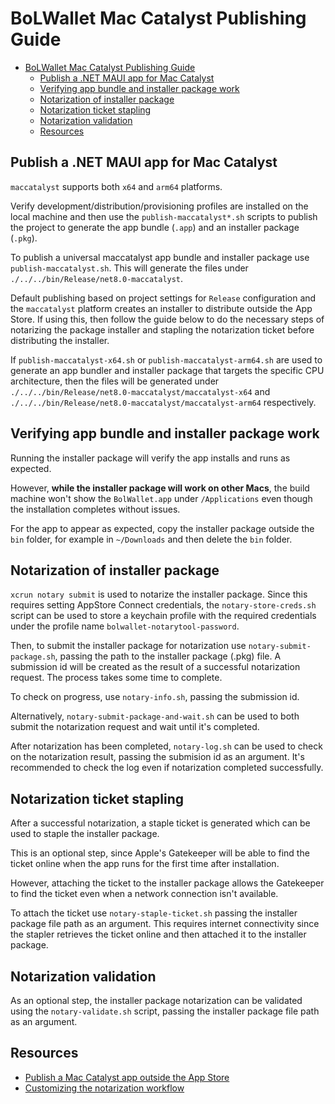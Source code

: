 # BoLWallet Mac Catalyst Publishing Guide

- [BoLWallet Mac Catalyst Publishing Guide](#bolwallet-mac-catalyst-publishing-guide)
  - [Publish a .NET MAUI app for Mac Catalyst](#publish-a-net-maui-app-for-mac-catalyst)
  - [Verifying app bundle and installer package work](#verifying-app-bundle-and-installer-package-work)
  - [Notarization of installer package](#notarization-of-installer-package)
  - [Notarization ticket stapling](#notarization-ticket-stapling)
  - [Notarization validation](#notarization-validation)
  - [Resources](#resources)

## Publish a .NET MAUI app for Mac Catalyst

`maccatalyst` supports both `x64` and `arm64` platforms.

Verify development/distribution/provisioning profiles are installed on the local machine and then use the `publish-maccatalyst*.sh` scripts to publish the project to generate the app bundle (`.app`) and an installer package (`.pkg`).

To publish a universal maccatalyst app bundle and installer package use `publish-maccatalyst.sh`. This will generate the files under `./../../bin/Release/net8.0-maccatalyst`.

Default publishing based on project settings for `Release` configuration and the `maccatalyst` platform creates an installer to distribute outside the App Store. If using this, then follow the guide below to do the necessary steps of notarizing the package installer and stapling the notarization ticket before distributing the installer.

If `publish-maccatalyst-x64.sh` or `publish-maccatalyst-arm64.sh` are used to generate an app bundler and installer package that targets the specific CPU architecture, then the files will be generated under `./../../bin/Release/net8.0-maccatalyst/maccatalyst-x64` and `./../../bin/Release/net8.0-maccatalyst/maccatalyst-arm64` respectively.

## Verifying app bundle and installer package work

Running the installer package will verify the app installs and runs as expected.

However, **while the installer package will work on other Macs**, the build machine won't show the `BolWallet.app` under `/Applications` even though the installation completes without issues.

For the app to appear as expected, copy the installer package outside the `bin` folder, for example in `~/Downloads` and then delete the `bin` folder.

## Notarization of installer package

`xcrun notary submit` is used to notarize the installer package. Since this requires setting AppStore Connect credentials, the `notary-store-creds.sh` script can be used to store a keychain profile with the required credentials under the profile name `bolwallet-notarytool-password`.

Then, to submit the installer package for notarization use `notary-submit-package.sh`, passing the path to the installer package (.pkg) file. A submission id will be created as the result of a successful notarization request. The process takes some time to complete.

To check on progress, use `notary-info.sh`, passing the submission id.

Alternatively, `notary-submit-package-and-wait.sh` can be used to both submit the notarization request and wait until it's completed.

After notarization has been completed, `notary-log.sh` can be used to check on the notarization result, passing the submision id as an argument. It's recommended to check the log even if notarization completed successfully.

## Notarization ticket stapling

After a successful notarization, a staple ticket is generated which can be used to staple the installer package.

This is an optional step, since Apple's Gatekeeper will be able to find the ticket online when the app runs for the first time after installation.

However, attaching the ticket to the installer package allows the Gatekeeper to find the ticket even when a network connection isn't available.

To attach the ticket use `notary-staple-ticket.sh` passing the installer package file path as an argument. This requires internet connectivity since the stapler retrieves the ticket online and then attached it to the installer package.

## Notarization validation

As an optional step, the installer package notarization can be validated using the `notary-validate.sh` script, passing the installer package file path as an argument.

## Resources

- [Publish a Mac Catalyst app outside the App Store](https://learn.microsoft.com/en-us/dotnet/maui/mac-catalyst/deployment/publish-outside-app-store?view=net-maui-8.0)
- [Customizing the notarization workflow](https://developer.apple.com/documentation/security/notarizing_macos_software_before_distribution/customizing_the_notarization_workflow)
